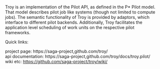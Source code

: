 
Troy is an implementation of the Pilot API, as defined in the P* Pilot model.
That model describes pilot job like systems (though not limited to compute
jobs).  The semantic functionality of Troy is provided by adaptors, which
interface to different pilot backends.  Additionally, Troy facilitates the
application level scheduling of work units on the respective pilot frameworks.

Quick links:

  project page:       https://saga-project,github.com/troy/                 <br>
  api documentation:  https://saga-project,github.com/troy/docs/troy.pilot/ <br>
  wiki etc:           https://github.com/saga-project/troy/wiki/            <br>

